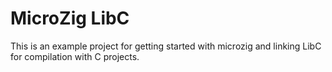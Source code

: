 # MicroZig LibC

This is an example project for getting started with microzig
and linking LibC for compilation with C projects.
